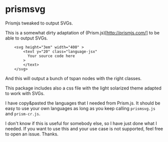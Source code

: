 # prismsvg
Prismjs tweaked to output SVGs.

This is a somewhat dirty adaptation of (Prism.js)[http://prismjs.com/] to be able to output SVGs.

```
    <svg height="3em" width="400" >
        <text y="20" class="language-jsx"
          Your source code here
        >
        </text>
    </svg>
```

And this will output a bunch of tspan nodes with the right classes.

This package includes also a css file with the light solarized theme adapted to work with SVGs.

I have copy&pasted the languages that I needed from Prism.js. It should be easy to use your own
languages as long as you keep calling `prismsvg.js` and `prism-cr.js`.

I don't know if this is useful for somebody else, so I have just done what I needed. If you want to 
use this and your use case is not supported, feel free to open an issue. Thanks.
